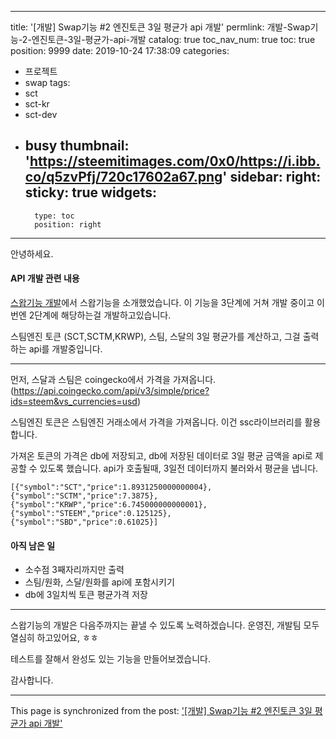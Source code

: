 
---
title: '[개발] Swap기능 #2 엔진토큰 3일 평균가 api 개발'
permlink: 개발-Swap기능-2-엔진토큰-3일-평균가-api-개발
catalog: true
toc_nav_num: true
toc: true
position: 9999
date: 2019-10-24 17:38:09
categories:
- 프로젝트
- swap
tags:
- sct
- sct-kr
- sct-dev
- busy
thumbnail: 'https://steemitimages.com/0x0/https://i.ibb.co/q5zvPfj/720c17602a67.png'
sidebar:
    right:
        sticky: true
widgets:
    -
        type: toc
        position: right
---


안녕하세요.

#### API 개발 관련 내용

[스왑기능 개발](https://www.steemcoinpan.com/sct/@jacobyu/swap)에서 스왑기능을 소개했었습니다. 이 기능을 3단계에 거쳐 개발 중이고 이번엔 2단계에 해당하는걸 개발하고있습니다. 

스팀엔진 토큰 (SCT,SCTM,KRWP), 스팀, 스달의 3일 평균가를 계산하고, 그걸 출력하는 api를 개발중입니다.

----

먼저, 스달과 스팀은 coingecko에서 가격을 가져옵니다. (https://api.coingecko.com/api/v3/simple/price?ids=steem&vs_currencies=usd)

스팀엔진 토큰은 스팀엔진 거래소에서 가격을 가져옵니다.
이건 ssc라이브러리를 활용합니다.

가져온 토큰의 가격은 db에 저장되고, db에 저장된 데이터로 3일 평균 금액을 api로 제공할 수 있도록 했습니다. api가 호출될때, 3일전 데이터까지 불러와서 평균을 냅니다.

```
[{"symbol":"SCT","price":1.8931250000000004},
{"symbol":"SCTM","price":7.3875},
{"symbol":"KRWP","price":6.745000000000001},
{"symbol":"STEEM","price":0.125125},
{"symbol":"SBD","price":0.61025}]
```

#### 아직 남은 일

* 소수점 3째자리까지만 출력
* 스팀/원화, 스달/원화를 api에 포함시키기
* db에 3일치씩 토큰 평균가격 저장

---


스왑기능의 개발은 다음주까지는 끝낼 수 있도록 노력하겠습니다. 운영진, 개발팀 모두 열심히 하고있어요, ㅎㅎ 

테스트를 잘해서 완성도 있는 기능을 만들어보겠습니다.

감사합니다.

- - -

This page is synchronized from the post: ['[개발] Swap기능 #2 엔진토큰 3일 평균가 api 개발'](https://steempeak.com/@jacobyu/swap-2-3-api)
